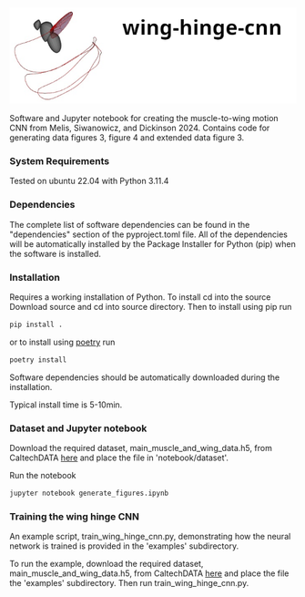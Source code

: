 
![header](images/wing_hinge_cnn_header.png)

Software and Jupyter notebook for creating the muscle-to-wing motion CNN from
Melis, Siwanowicz, and Dickinson 2024. Contains code for generating data figures 3,
figure 4 and extended data figure 3.

### System Requirements

Tested on ubuntu 22.04 with Python 3.11.4

### Dependencies
The complete list of software dependencies can be found in the "dependencies"
section of the pyproject.toml file. All of the dependencies will be
automatically installed by the Package Installer for Python (pip) when the
software is installed.

### Installation
Requires a working installation of Python. To install cd into the source
Download source and cd into source directory. Then to install using pip run 

```bash
pip install .
```

or to install using [poetry](https://python-poetry.org/) run

```bash
poetry install
```

Software dependencies should be automatically downloaded during the
installation. 

Typical install time is 5-10min.

### Dataset and Jupyter notebook 

Download the required dataset, main_muscle_and_wing_data.h5, from CaltechDATA
[here](https://data.caltech.edu/records/aypcy-ck464) and place the file in
'notebook/dataset'.  

Run the notebook
```bash
jupyter notebook generate_figures.ipynb
```

### Training the wing hinge CNN 
An example script, train_wing_hinge_cnn.py, demonstrating how the neural
network is trained is provided in the 'examples' subdirectory.  

To run the example, download the required dataset,
main_muscle_and_wing_data.h5, from CaltechDATA
[here](https://data.caltech.edu/records/aypcy-ck464) and place the file the
'examples' subdirectory. Then run train_wing_hinge_cnn.py.   


